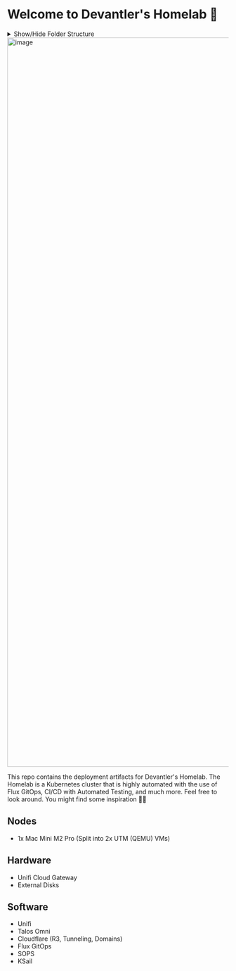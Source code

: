 # Welcome to Devantler's Homelab 🚀

<details>
  <summary>Show/Hide Folder Structure</summary>

<!-- readme-tree start -->
```
.
├── .github
│   └── workflows
├── .vscode
├── k8s
│   ├── clusters
│   │   ├── homelab-ksail
│   │   │   ├── flux-system
│   │   │   └── variables
│   │   └── homelab-prod
│   │       ├── flux-system
│   │       └── variables
│   ├── environments
│   │   ├── k3s
│   │   │   └── variables
│   │   └── talos
│   │       ├── infrastructure
│   │       │   ├── kubelet-serving-cert-approver
│   │       │   ├── longhorn
│   │       │   └── selfsigned-cluster-issuer
│   │       └── variables
│   └── manifests
│       ├── apps
│       │   ├── homepage
│       │   └── plantuml
│       ├── infrastructure
│       │   ├── cert-manager
│       │   ├── cilium
│       │   ├── cloudflared
│       │   ├── gha-runner-scale-set-controller
│       │   ├── goldilocks
│       │   ├── harbor
│       │   ├── metrics-server
│       │   ├── oauth2-proxy
│       │   └── traefik
│       ├── repositories
│       └── variables
└── talos
    ├── hcloud
    └── patches
        ├── cluster
        └── nodes

41 directories
```
<!-- readme-tree end -->

</details>

<img width="1657" alt="image" src="https://github.com/devantler/homelab/assets/26203420/f2c4cf51-67b1-4fc9-ab08-16f8ea140457">

This repo contains the deployment artifacts for Devantler's Homelab. The Homelab is a Kubernetes cluster that is highly automated with the use of Flux GitOps, CI/CD with Automated Testing, and much more. Feel free to look around. You might find some inspiration 🙌🏻

## Nodes

- 1x Mac Mini M2 Pro (Split into 2x UTM (QEMU) VMs)

## Hardware

- Unifi Cloud Gateway
- External Disks

## Software

- Unifi
- Talos Omni
- Cloudflare (R3, Tunneling, Domains)
- Flux GitOps
- SOPS
- KSail
